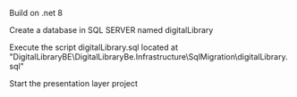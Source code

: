 Build on .net 8

Create a database in SQL SERVER named digitalLibrary

Execute the script digitalLibrary.sql located at "DigitalLibraryBE\DigitalLibraryBe.Infrastructure\SqlMigration\digitalLibrary.sql"

Start the presentation layer project


